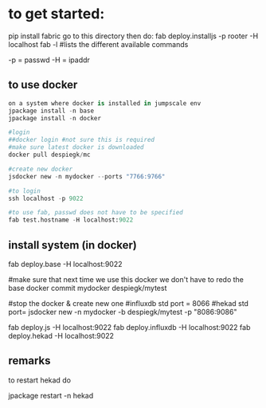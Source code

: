 to get started:
===============

pip install fabric
go to this directory
then do:
fab deploy.installjs -p rooter -H localhost
fab -l #lists the different available commands

-p = passwd
-H = ipaddr

to use docker
-------------

```python
on a system where docker is installed in jumpscale env
jpackage install -n base
jpackage install -n docker

#login
##docker login #not sure this is required
#make sure latest docker is downloaded
docker pull despiegk/mc

#create new docker
jsdocker new -n mydocker --ports "7766:9766"

#to login
ssh localhost -p 9022

#to use fab, passwd does not have to be specified
fab test.hostname -H localhost:9022
```

install system (in docker)
--------------------------
fab deploy.base -H localhost:9022

#make sure that next time we use this docker we don't have to redo the base
docker commit mydocker despiegk/mytest  

#stop the docker & create new one
#influxdb std port = 8066
#hekad std port=
jsdocker new -n mydocker -b despiegk/mytest -p "8086:9086"

fab deploy.js -H localhost:9022
fab deploy.influxdb -H localhost:9022
fab deploy.hekad -H localhost:9022

remarks
-------
to restart hekad do

jpackage restart -n hekad

